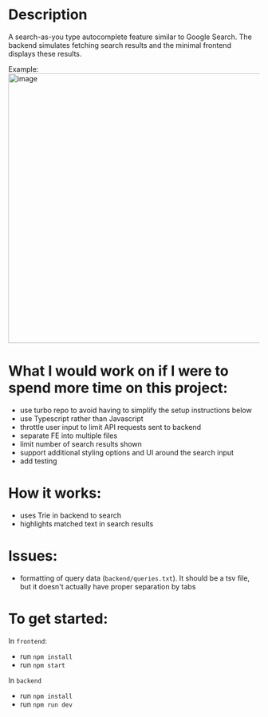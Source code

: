 # Description
A search-as-you type autocomplete feature similar to Google Search. The backend simulates fetching search results and the minimal frontend displays these results.

Example:
<img width="541" alt="image" src="https://github.com/agarg5/full-stack-coding-example/assets/45175645/13a18d1e-9845-4a2d-b3db-f1442c295d09">

# What I would work on if I were to spend more time on this project:

- use turbo repo to avoid having to simplify the setup instructions below
- use Typescript rather than Javascript
- throttle user input to limit API requests sent to backend
- separate FE into multiple files
- limit number of search results shown
- support additional styling options and UI around the search input
- add testing


# How it works:

- uses Trie in backend to search
- highlights matched text in search results

# Issues:

- formatting of query data (`backend/queries.txt`). It should be a tsv file, but it doesn't actually have proper separation by tabs

# To get started:

In `frontend`:

- run `npm install`
- run `npm start`

In `backend`

- run `npm install`
- run `npm run dev`
